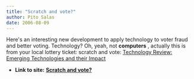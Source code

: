 ```yaml
---
title: "Scratch and vote?"
author: Pito Salas
date: 2006-08-09
---
```


Here's an interesting new development to apply technology to voter fraud and
better voting. Technology?  Oh, yeah, not **computers** , actually this is
from your local lottery ticket: scratch and vote: [Technology Review: Emerging
Technologies and their
Impact](<http://www.technologyreview.com/read_article.aspx?id=17275&ch=infotech&sc=&pg=1>
"Technology Review: Emerging Technologies and their Impact")


* **Link to site:** **[Scratch and vote?](None)**
